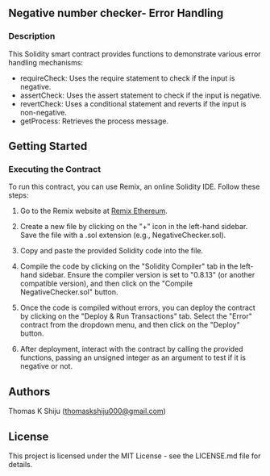 

## Negative number checker- Error Handling

### Description
This Solidity smart contract provides functions to demonstrate various error handling mechanisms:

- requireCheck: Uses the require statement to check if the input is negative.
- assertCheck: Uses the assert statement to check if the input is negative.
- revertCheck: Uses a conditional statement and reverts if the input is non-negative.
- getProcess: Retrieves the process message.


## Getting Started

### Executing the Contract

To run this contract, you can use Remix, an online Solidity IDE. Follow these steps:

1. Go to the Remix website at [Remix Ethereum](https://remix.ethereum.org/).

2. Create a new file by clicking on the "+" icon in the left-hand sidebar. Save the file with a .sol extension (e.g., NegativeChecker.sol).

3. Copy and paste the provided Solidity code into the file.

4. Compile the code by clicking on the "Solidity Compiler" tab in the left-hand sidebar. Ensure the compiler version is set to "0.8.13" (or another compatible version), and then click on the "Compile NegativeChecker.sol" button.

5. Once the code is compiled without errors, you can deploy the contract by clicking on the "Deploy & Run Transactions" tab. Select the "Error" contract from the dropdown menu, and then click on the "Deploy" button.

6. After deployment, interact with the contract by calling the provided functions, passing an unsigned integer as an argument to test if it is negative or not.

## Authors

Thomas K Shiju
(thomaskshiju000@gmail.com)

## License

This project is licensed under the MIT License - see the LICENSE.md file for details.
